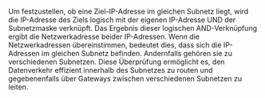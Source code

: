Um festzustellen, ob eine Ziel-IP-Adresse im gleichen Subnetz liegt, wird die IP-Adresse des Ziels logisch mit der eigenen IP-Adresse UND der Subnetzmaske verknüpft. Das Ergebnis dieser logischen AND-Verknüpfung ergibt die Netzwerkadresse beider IP-Adressen. Wenn die Netzwerkadressen übereinstimmen, bedeutet dies, dass sich die IP-Adressen im gleichen Subnetz befinden. Andernfalls gehören sie zu verschiedenen Subnetzen. Diese Überprüfung ermöglicht es, den Datenverkehr effizient innerhalb des Subnetzes zu routen und gegebenenfalls über Gateways zwischen verschiedenen Subnetzen zu leiten.